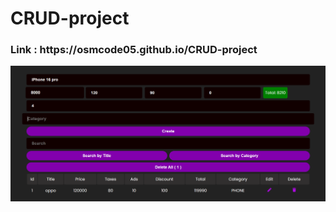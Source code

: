 <h1>CRUD-project</h1>
<h3><b>Link : </b>https://osmcode05.github.io/CRUD-project</h3>
<img src="public/preview.png">
